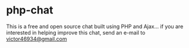 # php-chat
This is a free and open source chat built using PHP and Ajax... if you are interested in helping improve this chat, send an e-mail to victor46934@gmail.com
